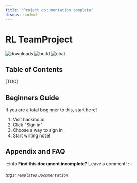 ```yaml
---
title: 'Project documentation template'
disqus: hackmd
---
```


RL TeamProject
===
![downloads](https://img.shields.io/github/downloads/atom/atom/total.svg)
![build](https://img.shields.io/appveyor/ci/:user/:repo.svg)
![chat](https://img.shields.io/discord/:serverId.svg)

## Table of Contents

[TOC]

## Beginners Guide

If you are a total beginner to this, start here!

1. Visit hackmd.io
2. Click "Sign in"
3. Choose a way to sign in
4. Start writing note!

## Appendix and FAQ

:::info
**Find this document incomplete?** Leave a comment!
:::

###### tags: `Templates` `Documentation`
